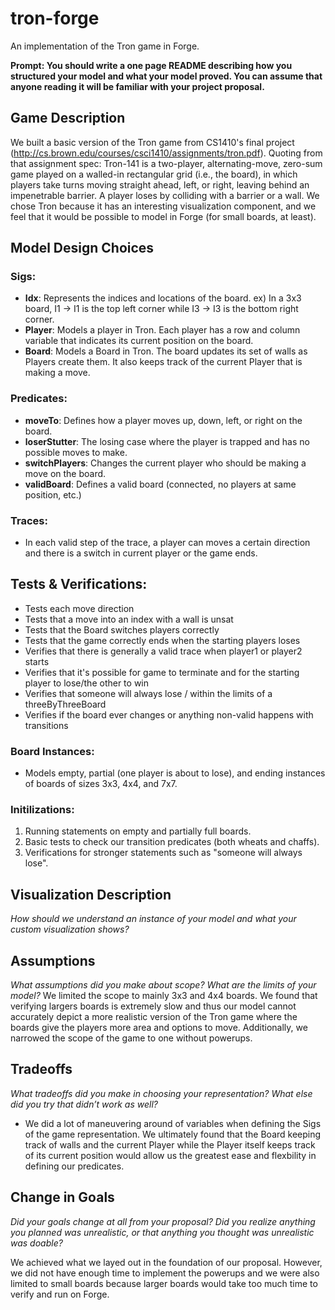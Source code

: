 # tron-forge
An implementation of the Tron game in Forge.

**Prompt: You should write a one page README describing how you structured your model and what your model proved. You can assume that anyone reading it will be familiar with your project proposal.**

## Game Description
We built a basic version of the Tron game from CS1410's final project (http://cs.brown.edu/courses/csci1410/assignments/tron.pdf). Quoting from that assignment spec: Tron-141 is a two-player, alternating-move, zero-sum game played on a walled-in rectangular grid (i.e., the board), in which players take turns moving straight ahead, left, or right, leaving behind an impenetrable barrier. A player loses by colliding with a barrier or a wall.
We chose Tron because it has an interesting visualization component, and we feel that it would be possible to model in Forge (for small boards, at least).

## Model Design Choices


### Sigs:
- **Idx**: Represents the indices and locations of the board. ex) In a 3x3 board, I1 -> I1 is the top left corner while I3 -> I3 is the bottom right corner.
- **Player**: Models a player in Tron. Each player has a row and column variable that indicates its current position on the board.
- **Board**: Models a Board in Tron. The board updates its set of walls as Players create them. It also keeps track of the current Player that is making a move.

### Predicates:
- **moveTo**: Defines how a player moves up, down, left, or right on the board.
- **loserStutter**: The losing case where the player is trapped and has no possible moves to make.
- **switchPlayers**: Changes the current player who should be making a move on the board.
- **validBoard**: Defines a valid board (connected, no players at same position, etc.)

### Traces: 
- In each valid step of the trace, a player can moves a certain direction and there is a switch in current player or the game ends.

## Tests & Verifications:
- Tests each move direction 
- Tests that a move into an index with a wall is unsat
- Tests that the Board switches players correctly
- Tests that the game correctly ends when the starting players loses
- Verifies that there is generally a valid trace when player1 or player2 starts
- Verifies that it's possible for game to terminate and for the starting player to lose/the other to win
- Verifies that someone will always lose / within the limits of a threeByThreeBoard
- Verifies if the board ever changes or anything non-valid happens with transitions

### Board Instances:
- Models empty, partial (one player is about to lose), and ending instances of boards of sizes 3x3, 4x4, and 7x7.

### Initilizations:
1. Running statements on empty and partially full boards.
2. Basic tests to check our transition predicates (both wheats and chaffs).
3. Verifications for stronger statements such as "someone will always lose".

## Visualization Description
*How should we understand an instance of your model and what your custom visualization shows?*


## Assumptions
*What assumptions did you make about scope? What are the limits of your model?*
We limited the scope to mainly 3x3 and 4x4 boards. We found that verifying largers boards is extremely slow and thus our model cannot accurately depict a more realistic version of the Tron game where the boards give the players more area and options to move. Additionally, we narrowed the scope of the game to one without powerups. 


## Tradeoffs
*What tradeoffs did you make in choosing your representation? What else did you try that didn’t work as well?*
- We did a lot of maneuvering around of variables when defining the Sigs of the game representation. We ultimately found that the Board keeping track of walls and the current Player while the Player itself keeps track of its current position would allow us the greatest ease and flexbility in defining our predicates. 

## Change in Goals
*Did your goals change at all from your proposal? Did you realize anything you planned was unrealistic, or that anything you thought was unrealistic was doable?*

We achieved what we layed out in the foundation of our proposal. However, we did not have enough time to implement the powerups and we were also limited to small boards because larger boards would take too much time to verify and run on Forge.
